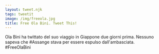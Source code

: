 ```yaml
---
layout: tweet.njk
tags: tweetit
image: /img/freeola.jpg
title: Free Ola Bini. Tweet This!
---
```

Ola Bini ha twittato del suo viaggio in Giappone due giorni prima. Nessuno sapeva che #Assange stava per essere espulso dall'ambasciata. #FreeOlaBini
